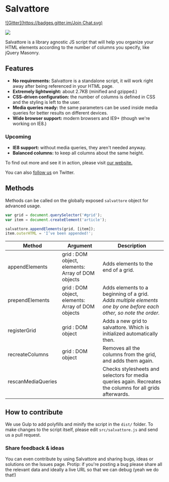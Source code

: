 Salvattore
==========
[![Gitter](https://badges.gitter.im/Join Chat.svg)](https://gitter.im/rnmp/salvattore?utm_source=badge&utm_medium=badge&utm_campaign=pr-badge&utm_content=badge)

[![](http://files.bandd.co/zQf5+)](http://salvattore.com/)

Salvattore is a library agnostic JS script that will help you organize your HTML elements according to the number of columns you specify, like jQuery Masonry.

Features
--------
* __No requirements:__ Salvattore is a standalone script, it will work right away after being referenced in your HTML page.
* __Extremely lightweight:__ about 2.7KB (minified and gzipped.)
* __CSS-driven configuration:__ the number of columns is defined in CSS and the styling is left to the user.
* __Media queries ready:__ the same parameters can be used inside media queries for better results on different devices.
* __Wide browser support:__ modern browsers and IE9+ (though we're working on IE8.)

### Upcoming
* __IE8 support:__ without media queries, they aren't needed anyway.
* __Balanced columns:__ to keep all columns about the same height.

To find out more and see it in action, please visit [our website.](http://salvattore.com)

You can also [follow us](http://twitter.com/salvattorejs) on Twitter.

Methods
--------------------------
Methods can be called on the globally exposed `salvattore` object for advanced usage.

```javascript
var grid = document.querySelector('#grid');
var item = document.createElement('article');

salvattore.appendElements(grid, [item]);
item.outerHTML = 'I’ve been appended!';
```

Method | Argument | Description
------ | -------- | -----------
appendElements | grid : DOM object, elements: Array of DOM objects | Adds elements to the end of a grid.  
prependElements | grid : DOM object, elements: Array of DOM objects | Adds elements to a beginning of a grid. _Adds multiple elements one by one before each other, so note the order._
registerGrid | grid : DOM object | Adds a new grid to salvattore. Which is initialized automatically then.
recreateColumns | grid : DOM object | Removes all the columns from the grid, and adds them again.
rescanMediaQueries | | Checks stylesheets and selectors for media queries again. Recreates the columns for all grids afterwards.

How to contribute
-----------------
We use Gulp to add polyfills and minify the script in the `dist/` folder. To make changes to the script itself, please edit `src/salvattore.js` and send us a pull request.

### Share feedback & ideas
You can even contribute by using Salvattore and sharing bugs, ideas or solutions on the Issues page.
Protip: if you're posting a bug please share all the relevant data and ideally a live URL so that we can debug (yeah we do that!)
